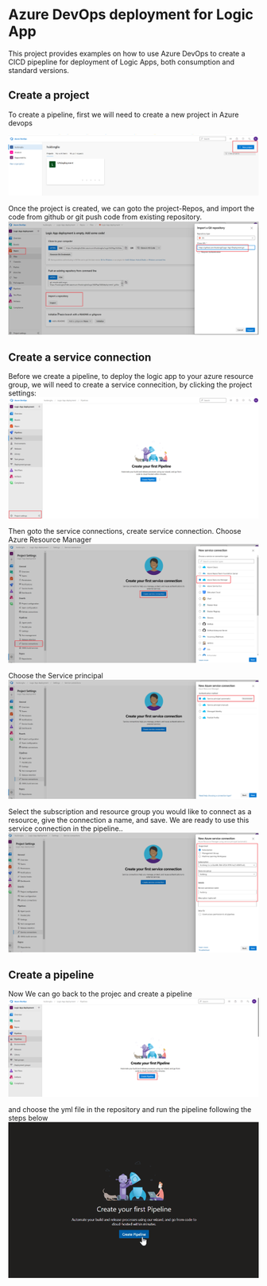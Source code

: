 # Azure DevOps deployment for Logic App

This project provides examples on how to use Azure DevOps to create a CICD pipepline for deployment of Logic Apps, both consumption and standard versions. 

## Create a project
To create a pipeline, first we will need to create a new project in Azure devops

  ![Single instance, double implementation](./images/new-project.png)

Once the project is created, we can goto the project-Repos, and import the code from github or git push code from existing repository. 
  ![Single instance, double implementation](./images/import.png)

## Create a service connection
Before we create a pipeline, to deploy the logic app to your azure resource group, we will need to create a service connecition, by clicking the project settings:
  ![Single instance, double implementation](./images/project-settings.png)
  
Then goto the service connections, create service connection. Choose Azure Resource Manager
 ![Single instance, double implementation](./images/create-service-connection.png)
 
Choose the Service principal
  ![Single instance, double implementation](./images/create-service-connection2.png)
 
Select the subscription and resource group you would like to connect as a resource, give the connection a name, and save. We are ready to use this service connection in the pipeline..
   ![Single instance, double implementation](./images/create-service-connection3.png)
 
 
 ## Create a pipeline
Now We can go back to the projec and create a pipeline 
   ![Single instance, double implementation](./images/pipeline.png)
   
and choose the yml file in the repository and run the pipeline following the steps below   
   ![Single instance, double implementation](./images/create-pipeline.gif)
